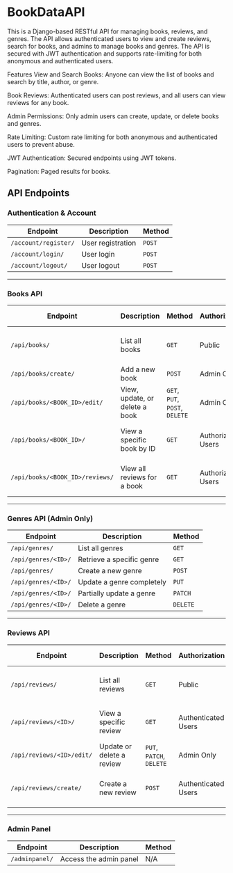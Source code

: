 ﻿# BookDataAPI

This is a Django-based RESTful API for managing books, reviews, and genres. The API allows authenticated users to view and create reviews, search for books, and admins to manage books and genres. The API is secured with JWT authentication and supports rate-limiting for both anonymous and authenticated users.

Features
View and Search Books: Anyone can view the list of books and search by title, author, or genre.

Book Reviews: Authenticated users can post reviews, and all users can view reviews for any book.

Admin Permissions: Only admin users can create, update, or delete books and genres.

Rate Limiting: Custom rate limiting for both anonymous and authenticated users to prevent abuse.

JWT Authentication: Secured endpoints using JWT tokens.

Pagination: Paged results for books.

## API Endpoints

### Authentication & Account
| Endpoint                | Description           | Method |
|------------------------|-----------------------|--------|
| `/account/register/`   | User registration      | `POST` |
| `/account/login/`      | User login             | `POST` |
| `/account/logout/`     | User logout            | `POST` |

---

### Books API
| Endpoint                                | Description                       | Method                   | Authorization   | Rate Limit                     |
|-----------------------------------------|-----------------------------------|--------------------------|------------------|---------------------------------|
| `/api/books/`                          | List all books                   | `GET`                    | Public           | Anon: 10/min, User: 15/min    |
| `/api/books/create/`                   | Add a new book                   | `POST`                   | Admin Only       | None                            |
| `/api/books/<BOOK_ID>/edit/`          | View, update, or delete a book   | `GET`, `PUT`, `POST`, `DELETE` | Admin Only       | None                            |
| `/api/books/<BOOK_ID>/`                | View a specific book by ID       | `GET`                    | Authorized Users  | Anon: 10/min, User: 15/min    |
| `/api/books/<BOOK_ID>/reviews/`       | View all reviews for a book      | `GET`                    | Authorized Users  | Anon: 10/min, User: 15/min    |

---

### Genres API (Admin Only)
| Endpoint                       | Description                     | Method  |
|--------------------------------|---------------------------------|---------|
| `/api/genres/`                | List all genres                | `GET`   |
| `/api/genres/<ID>/`           | Retrieve a specific genre      | `GET`   |
| `/api/genres/`                | Create a new genre             | `POST`  |
| `/api/genres/<ID>/`           | Update a genre completely      | `PUT`   |
| `/api/genres/<ID>/`           | Partially update a genre       | `PATCH` |
| `/api/genres/<ID>/`           | Delete a genre                 | `DELETE`|

---

### Reviews API
| Endpoint                         | Description               | Method                   | Authorization      | Rate Limit                     |
|----------------------------------|---------------------------|--------------------------|---------------------|---------------------------------|
| `/api/reviews/`                 | List all reviews          | `GET`                    | Public              | Anon: 10/min, User: 15/min    |
| `/api/reviews/<ID>/`            | View a specific review    | `GET`                    | Authenticated Users  | Anon: 10/min, User: 15/min    |
| `/api/reviews/<ID>/edit/`       | Update or delete a review | `PUT`, `PATCH`, `DELETE` | Admin Only          | None                            |
| `/api/reviews/create/`          | Create a new review       | `POST`                   | Authenticated Users   | Anon: 10/min, User: 15/min    |

---

### Admin Panel
| Endpoint           | Description                | Method |
|--------------------|----------------------------|--------|
| `/adminpanel/`     | Access the admin panel     | N/A    |

